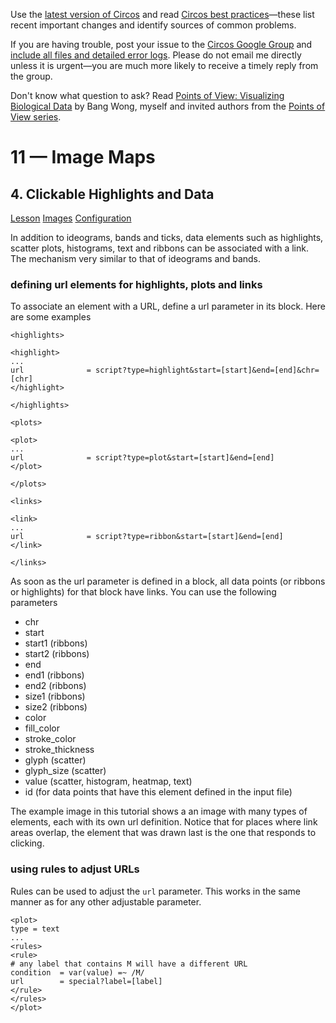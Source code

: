 Use the [latest version of Circos](/software/download/circos/) and read
[Circos best
practices](/documentation/tutorials/reference/best_practices/)—these list
recent important changes and identify sources of common problems.

If you are having trouble, post your issue to the [Circos Google
Group](https://groups.google.com/group/circos-data-visualization) and [include
all files and detailed error logs](/support/support/). Please do not email me
directly unless it is urgent—you are much more likely to receive a timely
reply from the group.

Don't know what question to ask? Read [Points of View: Visualizing Biological
Data](https://www.nature.com/nmeth/journal/v9/n12/full/nmeth.2258.html) by
Bang Wong, myself and invited authors from the [Points of View
series](https://mk.bcgsc.ca/pointsofview).

# 11 — Image Maps

## 4\. Clickable Highlights and Data

[Lesson](/documentation/tutorials/image_maps/highlights_data/lesson)
[Images](/documentation/tutorials/image_maps/highlights_data/images)
[Configuration](/documentation/tutorials/image_maps/highlights_data/configuration)

In addition to ideograms, bands and ticks, data elements such as highlights,
scatter plots, histograms, text and ribbons can be associated with a link. The
mechanism very similar to that of ideograms and bands.

### defining url elements for highlights, plots and links

To associate an element with a URL, define a url parameter in its block. Here
are some examples

    
    
    <highlights>
    
    <highlight>
    ...
    url              = script?type=highlight&start=[start]&end=[end]&chr=[chr]
    </highlight>
    
    </highlights>
    
    <plots>
    
    <plot>
    ...
    url              = script?type=plot&start=[start]&end=[end]
    </plot>
    
    </plots>
    
    <links>
    
    <link>
    ...
    url              = script?type=ribbon&start=[start]&end=[end]
    </link>
    
    </links>
    

As soon as the url parameter is defined in a block, all data points (or
ribbons or highlights) for that block have links. You can use the following
parameters

  * chr 
  * start 
  * start1 (ribbons) 
  * start2 (ribbons) 
  * end 
  * end1 (ribbons) 
  * end2 (ribbons) 
  * size1 (ribbons) 
  * size2 (ribbons) 
  * color 
  * fill_color 
  * stroke_color 
  * stroke_thickness 
  * glyph (scatter) 
  * glyph_size (scatter) 
  * value (scatter, histogram, heatmap, text) 
  * id (for data points that have this element defined in the input file) 

The example image in this tutorial shows a an image with many types of
elements, each with its own url definition. Notice that for places where link
areas overlap, the element that was drawn last is the one that responds to
clicking.

### using rules to adjust URLs

Rules can be used to adjust the `url` parameter. This works in the same manner
as for any other adjustable parameter.

    
    
    <plot>
    type = text
    ...
    <rules>
    <rule>
    # any label that contains M will have a different URL
    condition  = var(value) =~ /M/
    url        = special?label=[label]
    </rule>
    </rules>
    </plot>
    

